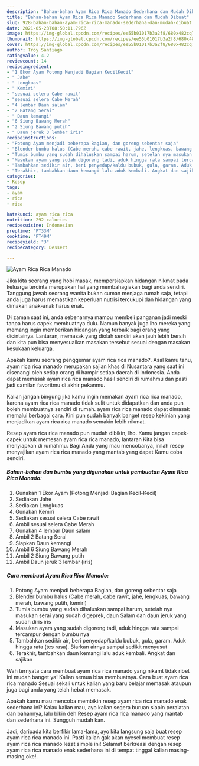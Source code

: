 ```yaml
---
description: "Bahan-bahan Ayam Rica Rica Manado Sederhana dan Mudah Dibuat"
title: "Bahan-bahan Ayam Rica Rica Manado Sederhana dan Mudah Dibuat"
slug: 928-bahan-bahan-ayam-rica-rica-manado-sederhana-dan-mudah-dibuat
date: 2021-05-23T08:50:11.796Z
image: https://img-global.cpcdn.com/recipes/ee55b01017b3a2f8/680x482cq70/ayam-rica-rica-manado-foto-resep-utama.jpg
thumbnail: https://img-global.cpcdn.com/recipes/ee55b01017b3a2f8/680x482cq70/ayam-rica-rica-manado-foto-resep-utama.jpg
cover: https://img-global.cpcdn.com/recipes/ee55b01017b3a2f8/680x482cq70/ayam-rica-rica-manado-foto-resep-utama.jpg
author: Troy Santiago
ratingvalue: 4.2
reviewcount: 14
recipeingredient:
- "1 Ekor Ayam Potong Menjadi Bagian KecilKecil"
- " Jahe"
- " Lengkuas"
- " Kemiri"
- "sesuai selera Cabe rawit"
- "sesuai selera Cabe Merah"
- "4 lembar Daun salam"
- "2 Batang Serai"
- " Daun kemangi"
- "6 Siung Bawang Merah"
- "2 Siung Bawang putih"
- " Daun jeruk 3 lembar iris"
recipeinstructions:
- "Potong Ayam menjadi beberapa Bagian, dan goreng sebentar saja"
- "Blender bumbu halus (Cabe merah, cabe rawit, jahe, lengkuas, bawang merah, bawang putih, kemiri)"
- "Tumis bumbu yang sudah dihaluskan sampai harum, setelah nya masukan serai yang sudah digeprek, daun Salam dan daun jeruk yang sudah diris iris"
- "Masukan ayam yang sudah digoreng tadi, aduk hingga rata sampai tercampur dengan bumbu nya"
- "Tambahkan sedikir air, beri penyedap/kaldu bubuk, gula, garam. Aduk hingga rata (tes rasa). Biarkan airnya sampai sedikit menyusut"
- "Terakhir, tambahkan daun kemangi lalu aduk kembali. Angkat dan sajikan"
categories:
- Resep
tags:
- ayam
- rica
- rica

katakunci: ayam rica rica 
nutrition: 292 calories
recipecuisine: Indonesian
preptime: "PT33M"
cooktime: "PT49M"
recipeyield: "3"
recipecategory: Dessert

---
```



![Ayam Rica Rica Manado](https://img-global.cpcdn.com/recipes/ee55b01017b3a2f8/680x482cq70/ayam-rica-rica-manado-foto-resep-utama.jpg)

Jika kita seorang yang hobi masak, mempersiapkan hidangan nikmat pada keluarga tercinta merupakan hal yang membahagiakan bagi anda sendiri. Tanggung jawab seorang  wanita bukan cuman menjaga rumah saja, tetapi anda juga harus memastikan keperluan nutrisi tercukupi dan hidangan yang dimakan anak-anak harus enak.

Di zaman  saat ini, anda sebenarnya mampu membeli panganan jadi meski tanpa harus capek membuatnya dulu. Namun banyak juga lho mereka yang memang ingin memberikan hidangan yang terbaik bagi orang yang dicintainya. Lantaran, memasak yang diolah sendiri akan jauh lebih bersih dan kita pun bisa menyesuaikan masakan tersebut sesuai dengan masakan kesukaan keluarga. 



Apakah kamu seorang penggemar ayam rica rica manado?. Asal kamu tahu, ayam rica rica manado merupakan sajian khas di Nusantara yang saat ini disenangi oleh setiap orang di hampir setiap daerah di Indonesia. Anda dapat memasak ayam rica rica manado hasil sendiri di rumahmu dan pasti jadi camilan favoritmu di akhir pekanmu.

Kalian jangan bingung jika kamu ingin memakan ayam rica rica manado, karena ayam rica rica manado tidak sulit untuk didapatkan dan anda pun boleh membuatnya sendiri di rumah. ayam rica rica manado dapat dimasak memalui berbagai cara. Kini pun sudah banyak banget resep kekinian yang menjadikan ayam rica rica manado semakin lebih nikmat.

Resep ayam rica rica manado pun mudah dibikin, lho. Kamu jangan capek-capek untuk memesan ayam rica rica manado, lantaran Kita bisa menyiapkan di rumahmu. Bagi Anda yang mau mencobanya, inilah resep menyajikan ayam rica rica manado yang mantab yang dapat Kamu coba sendiri.

<!--inarticleads1-->

##### Bahan-bahan dan bumbu yang digunakan untuk pembuatan Ayam Rica Rica Manado:

1. Gunakan 1 Ekor Ayam (Potong Menjadi Bagian Kecil-Kecil)
1. Sediakan  Jahe
1. Sediakan  Lengkuas
1. Gunakan  Kemiri
1. Sediakan sesuai selera Cabe rawit
1. Ambil sesuai selera Cabe Merah
1. Gunakan 4 lembar Daun salam
1. Ambil 2 Batang Serai
1. Siapkan  Daun kemangi
1. Ambil 6 Siung Bawang Merah
1. Ambil 2 Siung Bawang putih
1. Ambil  Daun jeruk 3 lembar (iris)




<!--inarticleads2-->

##### Cara membuat Ayam Rica Rica Manado:

1. Potong Ayam menjadi beberapa Bagian, dan goreng sebentar saja
1. Blender bumbu halus (Cabe merah, cabe rawit, jahe, lengkuas, bawang merah, bawang putih, kemiri)
1. Tumis bumbu yang sudah dihaluskan sampai harum, setelah nya masukan serai yang sudah digeprek, daun Salam dan daun jeruk yang sudah diris iris
1. Masukan ayam yang sudah digoreng tadi, aduk hingga rata sampai tercampur dengan bumbu nya
1. Tambahkan sedikir air, beri penyedap/kaldu bubuk, gula, garam. Aduk hingga rata (tes rasa). Biarkan airnya sampai sedikit menyusut
1. Terakhir, tambahkan daun kemangi lalu aduk kembali. Angkat dan sajikan




Wah ternyata cara membuat ayam rica rica manado yang nikamt tidak ribet ini mudah banget ya! Kalian semua bisa membuatnya. Cara buat ayam rica rica manado Sesuai sekali untuk kalian yang baru belajar memasak ataupun juga bagi anda yang telah hebat memasak.

Apakah kamu mau mencoba membikin resep ayam rica rica manado enak sederhana ini? Kalau kalian mau, ayo kalian segera buruan siapin peralatan dan bahannya, lalu bikin deh Resep ayam rica rica manado yang mantab dan sederhana ini. Sungguh mudah kan. 

Jadi, daripada kita berfikir lama-lama, ayo kita langsung saja buat resep ayam rica rica manado ini. Pasti kalian gak akan nyesel membuat resep ayam rica rica manado lezat simple ini! Selamat berkreasi dengan resep ayam rica rica manado enak sederhana ini di tempat tinggal kalian masing-masing,oke!.

